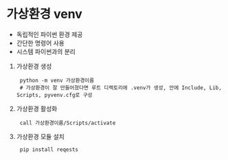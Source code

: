 # 가상환경 venv
- 독립적인 파이썬 환경 제공
- 간단한 명령어 사용
- 시스템 파이썬과의 분리

1) 가상환경 생성

        python -m venv 가상환경이름
        # 가상환경이 잘 만들어졌다면 루트 디렉토리에 .venv가 생성, 안에 Include, Lib, Scripts, pyvenv.cfg로 구성
    
2) 가상환경 활성화

        call 가상환경이름/Scripts/activate

3) 가상환경 모듈 설치

        pip install reqests